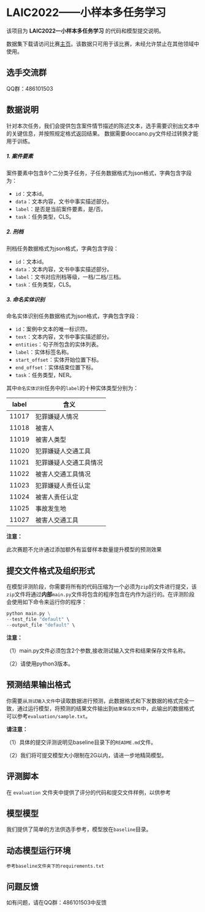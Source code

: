 # LAIC2022——小样本多任务学习

该项目为 **LAIC2022—小样本多任务学习** 的代码和模型提交说明。

数据集下载请访问比赛[主页](http://data.court.gov.cn/pages/laic.html)。该数据只可用于该比赛，未经允许禁止在其他领域中使用。

## 选手交流群

QQ群：486101503

## 数据说明

针对本次任务，我们会提供包含案件情节描述的陈述文本，选手需要识别出文本中的关键信息，并按照规定格式返回结果。
数据需要doccano.py文件经过转换才能用于训练。

##### 1. 案件要素

案件要素中包含8个二分类子任务，子任务数据格式为json格式，字典包含字段为：

- ``id``：文本id。
- ``data``：文本内容，文书中事实描述部分。
- ``label``：是否是当前案件要素，是/否。
- ``task``：任务类型，CLS。

##### 2. 刑档

刑档任务数据格式为json格式，字典包含字段：

- ``id``：文本id。
- ``data``：文本内容，文书中事实描述部分。
- ``label``：文书对应刑档等级，一档/二档/三档。
- ``task``：任务类型，CLS。

##### 3. 命名实体识别

命名实体识别任务数据格式为json格式，字典包含字段：

- ``id``：案例中文本的唯一标识符。
- ``text``：文本内容，文书中事实描述部分。
- ``entities``：句子所包含的实体列表。
- ``label``：实体标签名称。
- ``start_offset``：实体开始位置下标。
- ``end_offset``：实体结束位置下标。
- ``task``：任务类型，NER。

其中``命名实体识别``任务中的``label``的十种实体类型分别为：

|label|含义|
|---|---|
|11017|犯罪嫌疑人情况|
|11018|被害人|
|11019|被害人类型|
|11020|犯罪嫌疑人交通工具|
|11021|犯罪嫌疑人交通工具情况|
|11022|被害人交通工具情况|
|11023|犯罪嫌疑人责任认定|
|11024|被害人责任认定|
|11025|事故发生地|
|11027|被害人交通工具|

**注意：**

此次赛题不允许通过添加额外有监督样本数量提升模型的预测效果

## 提交文件格式及组织形式

在模型评测阶段，你需要将所有的代码压缩为一个必须为`zip`的文件进行提交，该`zip`文件将通过**内部**`main.py`文件将包含的程序包含在内作为运行的。在评测阶段会使用如下命令来运行你的程序：

```python
python main.py \
--test_file "default" \
--output_file "default" \
```

**注意：**

（1）main.py文件必须包含2个参数,接收测试输入文件和结果保存文件名称。

（2）请使用python3版本。



## 预测结果输出格式

你需要从`测试输入文件`中读取数据进行预测，此数据格式和下发数据的格式完全一致，通过运行模型，将预测的结果文件输出到`结果保存文件`中，此输出的数据格式可以参考`evaluation/sample.txt`。

**请注意：**

（1）具体的提交评测说明见baseline目录下的`README.md`文件。

（2）我们将可提交模型大小限制在2G以内，请进一步地精简模型。

## 评测脚本

在 `evaluation` 文件夹中提供了评分的代码和提交文件样例，以供参考

## 模型模型

我们提供了简单的方法供选手参考，模型放在`baseline`目录。

## 动态模型运行环境

```
参考baseline文件夹下的requirements.txt
```

## 问题反馈

如有问题，请在QQ群：486101503中反馈
